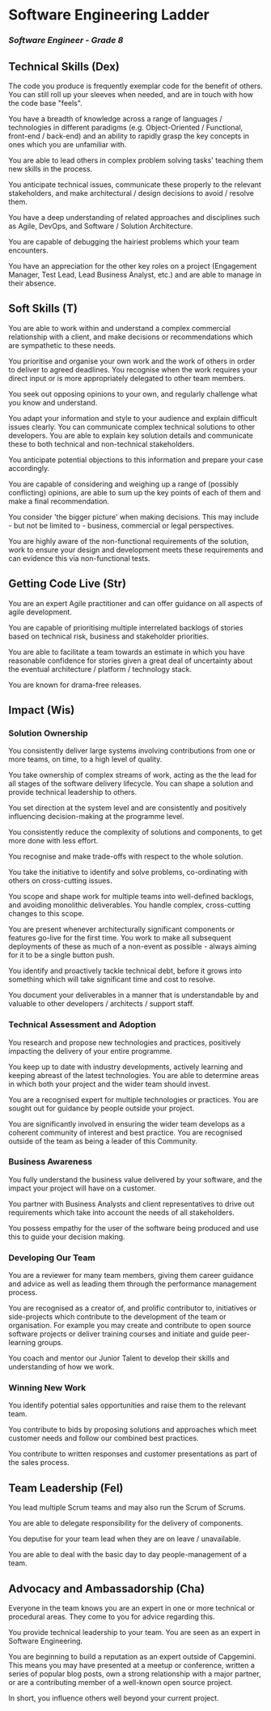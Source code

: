# Software Engineering Ladder
### _Software Engineer - Grade 8_
## Technical Skills (Dex)
The code you produce is frequently exemplar code for the benefit of others. You can still roll up your sleeves when needed, and are in touch with how the code base "feels".

You have a breadth of knowledge across a range of languages / technologies in different paradigms (e.g. Object-Oriented / Functional, front-end / back-end) and an ability to rapidly grasp the key concepts in ones which you are unfamiliar with.

You are able to lead others in complex problem solving tasks' teaching them new skills in the process.

You anticipate technical issues, communicate these properly to the relevant stakeholders, and make architectural / design decisions to avoid / resolve them.

You have a deep understanding of related approaches and disciplines such as Agile, DevOps, and Software / Solution Architecture.

You are capable of debugging the hairiest problems which your team encounters.

You have an appreciation for the other key roles on a project (Engagement Manager, Test Lead, Lead Business Analyst, etc.) and are able to manage in their absence.

## Soft Skills (T)
You are able to work within and understand a complex commercial relationship with a client, and make decisions or recommendations which are sympathetic to these needs.

You prioritise and organise your own work and the work of others in order to deliver to agreed deadlines. You recognise when the work requires your direct input or is more appropriately delegated to other team members.

You seek out opposing opinions to your own, and regularly challenge what you know and understand.

You adapt your information and style to your audience and explain difficult issues clearly. You can communicate complex technical solutions to other developers. You are able to explain key solution details and communicate these to both technical and non-technical stakeholders.

You anticipate potential objections to this information and prepare your case accordingly.

You are capable of considering and weighing up a range of (possibly conflicting) opinions, are able to sum up the key points of each of them and make a final recommendation.

You consider 'the bigger picture' when making decisions. This may include - but not be limited to - business, commercial or legal perspectives.

You are highly aware of the non-functional requirements of the solution, work to ensure your design and development meets these requirements and can evidence this via non-functional tests.

## Getting Code Live (Str)
You are an expert Agile practitioner and can offer guidance on all aspects of agile development.

You are capable of prioritising multiple interrelated backlogs of stories based on technical risk, business and stakeholder priorities.

You are able to facilitate a team towards an estimate in which you have reasonable confidence for stories given a great deal of uncertainty about the eventual architecture / platform / technology stack.

You are known for drama-free releases.

## Impact (Wis)
### Solution Ownership
You consistently deliver large systems involving contributions from one or more teams, on time, to a high level of quality.

You take ownership of complex streams of work, acting as the the lead for all stages of the software delivery lifecycle. You can shape a solution and provide technical leadership to others.

You set direction at the system level and are consistently and positively influencing decision-making at the programme level.

You consistently reduce the complexity of solutions and components, to get more done with less effort.

You recognise and make trade-offs with respect to the whole solution.

You take the initiative to identify and solve problems, co-ordinating with others on cross-cutting issues.

You scope and shape work for multiple teams into well-defined backlogs, and avoiding monolithic deliverables. You handle complex, cross-cutting changes to this scope.

You are present whenever architecturally significant components or features go-live for the first time. You work to make all subsequent deployments of these as much of a non-event as possible - always aiming for it to be a single button push.

You identify and proactively tackle technical debt, before it grows into something which will take significant time and cost to resolve.

You document your deliverables in a manner that is understandable by and valuable to other developers / architects / support staff.

### Technical Assessment and Adoption
You research and propose new technologies and practices, positively impacting the delivery of your entire programme.

You keep up to date with industry developments, actively learning and keeping abreast of the latest technologies. You are able to determine areas in which both your project and the wider team should invest.

You are a recognised expert for multiple technologies or practices. You are sought out for guidance by people outside your project.

You are significantly involved in ensuring the wider team develops as a coherent community of interest and best practice. You are recognised outside of the team as being a leader of this Community.

### Business Awareness
You fully understand the business value delivered by your software, and the impact your project will have on a customer.

You partner with Business Analysts and client representatives to drive out requirements which take into account the needs of all stakeholders.

You possess empathy for the user of the software being produced and use this to guide your decision making.

### Developing Our Team
You are a reviewer for many team members, giving them career guidance and advice as well as leading them through the performance management process.

You are recognised as a creator of, and prolific contributor to, initiatives or side-projects which contribute to the development of the team or organisation. For example you may create and contribute to open source software projects or deliver training courses and initiate and guide peer-learning groups.

You coach and mentor our Junior Talent to develop their skills and understanding of how we work.

### Winning New Work
You identify potential sales opportunities and raise them to the relevant team.

You contribute to bids by proposing solutions and approaches which meet customer needs and follow our combined best practices.

You contribute to written responses and customer presentations as part of the sales process.

## Team Leadership (Fel)
You lead multiple Scrum teams and may also run the Scrum of Scrums.

You are able to delegate responsibility for the delivery of components.

You deputise for your team lead when they are on leave / unavailable.

You are able to deal with the basic day to day people-management of a team.

## Advocacy and Ambassadorship (Cha)
Everyone in the team knows you are an expert in one or more technical or procedural areas. They come to you for advice regarding this.

You provide technical leadership to your team. You are seen as an expert in Software Engineering.

You are beginning to build a reputation as an expert outside of Capgemini. This means you may have presented at a meetup or conference, written a series of popular blog posts, own a strong relationship with a major partner, or are a contributing member of a well-known open source project.

In short, you influence others well beyond your current project.
